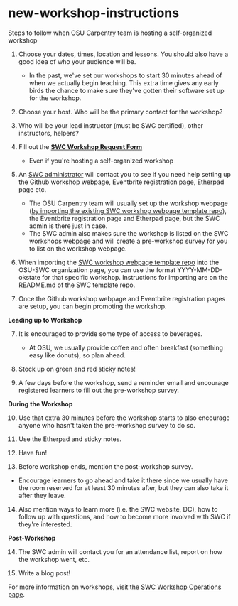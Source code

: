 # new-workshop-instructions
Steps to follow when OSU Carpentry team is hosting a self-organized workshop


1. Choose your dates, times, location and lessons. You should also have a good idea of who your audience will be. 
   * In the past, we've set our workshops to start 30 minutes ahead of when we actually begin teaching. This extra time gives any early birds the chance to make sure they've gotten their software set up for the workshop. 

2. Choose your host. Who will be the primary contact for the workshop? 

3. Who will be your lead instructor (must be SWC certified), other instructors, helpers? 

4. Fill out the [**SWC Workshop Request Form**](https://amy.software-carpentry.org/workshops/swc/request/)   
   * Even if you're hosting a self-organized workshop

5. An [SWC administrator](http://software-carpentry.org/checklists/admin/) will contact you to see if you need help setting up the Github workshop webpage, Eventbrite registration page, Etherpad page etc. 
   * The OSU Carpentry team will usually set up the workshop webpage ([by importing the existing SWC workshop webpage template repo](https://github.com/swcarpentry/workshop-template)), the Eventbrite registration page and Etherpad page, but the SWC admin is there just in case. 
   * The SWC admin also makes sure the workshop is listed on the SWC workshops webpage and will create a pre-workshop survey for you to list on the workshop webpage.

6. When importing the [SWC workshop webpage template repo](https://github.com/swcarpentry/workshop-template) into the OSU-SWC organization page, you can use the format YYYY-MM-DD-okstate for that specific workshop. Instructions for importing are on the README.md of the SWC template repo. 

7. Once the Github workshop webpage and Eventbrite registration pages are setup, you can begin promoting the workshop.

**Leading up to Workshop**

7. It is encouraged to provide some type of access to beverages. 
   * At OSU, we usually provide coffee and often breakfast (something easy like donuts), so plan ahead.

8. Stock up on green and red sticky notes!

9. A few days before the workshop, send a reminder email and encourage registered learners to fill out the pre-workshop survey.

**During the Workshop**

10. Use that extra 30 minutes before the workshop starts to also encourage anyone who hasn't taken the pre-workshop survey to do so.
 
11. Use the Etherpad and sticky notes.

12. Have fun!

13. Before workshop ends, mention the post-workshop survey. 
   * Encourage learners to go ahead and take it there since we usually have the room reserved for at least 30 minutes after, but they can also take it after they leave.

14. Also mention ways to learn more (i.e. the SWC website, DC), how to follow up with questions, and how to become more involved with SWC if they're interested.

**Post-Workshop**

14. The SWC admin will contact you for an attendance list, report on how the workshop went, etc. 

15. Write a blog post!


For more information on workshops, visit the [SWC Workshop Operations page](http://software-carpentry.org/workshops/operations/).

